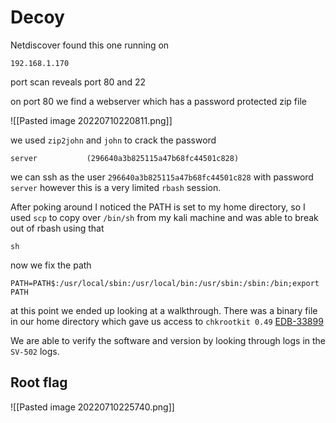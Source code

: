 # Decoy

Netdiscover found this one running on

```
192.168.1.170
```

port scan reveals port 80 and 22

on port 80 we find a webserver which has a password protected zip file

![[Pasted image 20220710220811.png]]

we used `zip2john` and `john` to crack the password

```
server           (296640a3b825115a47b68fc44501c828)
```

we can ssh as the user `296640a3b825115a47b68fc44501c828` with password `server` however this is a very limited `rbash` session.

After poking around I noticed the PATH is set to my home directory, so I used `scp` to copy over `/bin/sh` from my kali machine and was able to break out of rbash using that

```
sh
```

now we fix the path

```
PATH=PATH$:/usr/local/sbin:/usr/local/bin:/usr/sbin:/sbin:/bin;export PATH
```

at this point we ended up looking at a walkthrough. There was a binary file in our home directory which gave us access to `chkrootkit 0.49` [EDB-33899](https://www.exploit-db.com/exploits/33899)

We are able to verify the software and version by looking through logs in the `SV-502` logs.

## Root flag
![[Pasted image 20220710225740.png]]